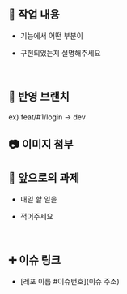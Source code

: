 ## 🔎 작업 내용

- 기능에서 어떤 부분이

- 구현되었는지 설명해주세요

  <br/>
## 🔖 반영 브랜치
ex) feat/#1/login -> dev

## 📷 이미지 첨부

## 🔧 앞으로의 과제

- 내일 할 일을

- 적어주세요

  <br/>

## ➕ 이슈 링크

- [레포 이름 #이슈번호](이슈 주소)

<br/>
